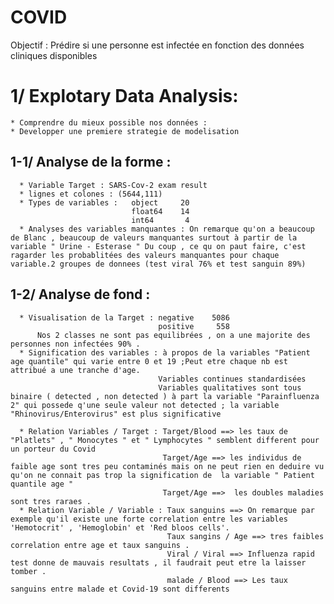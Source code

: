 # COVID

Objectif : Prédire si une personne est infectée en fonction des données cliniques disponibles

# 1/ Explotary Data Analysis:
    * Comprendre du mieux possible nos données :
    * Developper une premiere strategie de modelisation
   ## 1-1/ Analyse de la forme : 
      * Variable Target : SARS-Cov-2 exam result
      * lignes et colones : (5644,111)
      * Types de variables :   object     20
                               float64    14
                               int64       4
      * Analyses des variables manquantes : On remarque qu'on a beaucoup de Blanc , beaucoup de valeurs manquantes surtout à partir de la variable " Urine - Esterase " Du coup , ce qu on paut faire, c'est ragarder les probablitées des valeurs manquantes pour chaque variable.2 groupes de donnees (test viral 76% et test sanguin 89%)
   ## 1-2/ Analyse de fond :
      * Visualisation de la Target : negative    5086
                                     positive     558
          Nos 2 classes ne sont pas equilibrées , on a une majorite des personnes non infectées 90% .
      * Signification des variables : à propos de la variables "Patient age quantile" qui varie entre 0 et 19 ;Peut etre chaque nb est attribué a une tranche d'age.
                                     Variables continues standardisées 
                                     Variables qualitatives sont tous binaire ( detected , non detected ) à part la variable "Parainfluenza 2" qui possede q'une seule valeur not detected ; la variable "Rhinovirus/Enterovirus" est plus significative
                                     
      * Relation Variables / Target : Target/Blood ==> les taux de "Platlets" , " Monocytes " et " Lymphocytes " semblent different pour un porteur du Covid
                                      Target/Age ==> les individus de faible age sont tres peu contaminés mais on ne peut rien en deduire vu qu'on ne connait pas trop la signification de  la variable " Patient quantile age "
                                      Target/Age ==>  les doubles maladies sont tres raraes . 
      * Relation Variable / Variable : Taux sanguins ==> On remarque par exemple qu'il existe une forte correlation entre les variables 'Hemotocrit' , 'Hemoglobin' et 'Red bloos cells'.
                                       Taux sangins / Age ==> tres faibles correlation entre age et taux sanguins .
                                       Viral / Viral ==> Influenza rapid test donne de mauvais resultats , il faudrait peut etre la laisser tomber .
                                       malade / Blood ==> Les taux sanguins entre malade et Covid-19 sont differents

